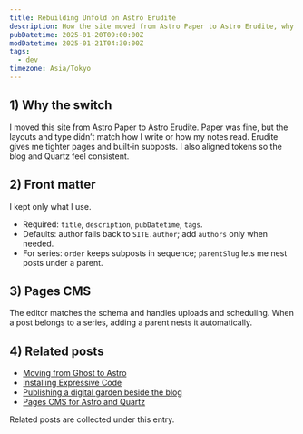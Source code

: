 ```yaml
---
title: Rebuilding Unfold on Astro Erudite
description: How the site moved from Astro Paper to Astro Erudite, why the frontmatter changed, and how Pages CMS now tracks the schema.
pubDatetime: 2025-01-20T09:00:00Z
modDatetime: 2025-01-21T04:30:00Z
tags:
  - dev
timezone: Asia/Tokyo
---
```


## 1) Why the switch

I moved this site from Astro Paper to Astro Erudite. Paper was fine, but the layouts and type didn’t match how I write or how my notes read. Erudite gives me tighter pages and built‑in subposts. I also aligned tokens so the blog and Quartz feel consistent.

## 2) Front matter

I kept only what I use.

- Required: `title`, `description`, `pubDatetime`, `tags`.
- Defaults: author falls back to `SITE.author`; add `authors` only when needed.
- For series: `order` keeps subposts in sequence; `parentSlug` lets me nest posts under a parent.

## 3) Pages CMS

The editor matches the schema and handles uploads and scheduling. When a post belongs to a series, adding a parent nests it automatically.

## 4) Related posts

- [Moving from Ghost to Astro](./migration-to-astro/)
- [Installing Expressive Code](./install-expressive-code-on-astro/)
- [Publishing a digital garden beside the blog](./publish-a-digital-garden-of-notes/)
- [Pages CMS for Astro and Quartz](./pages-cms-for-my-astro-blog-and-quartz/)

Related posts are collected under this entry.
